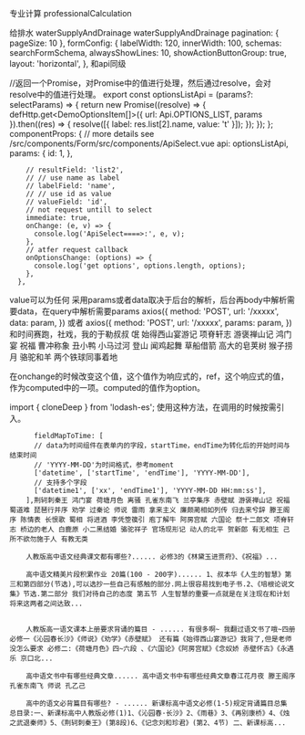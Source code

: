 专业计算  professionalCalculation

给排水 waterSupplyAndDrainage  waterSupplyAndDrainage
 pagination: { pageSize: 10 },
     formConfig: {
      labelWidth: 120,
      innerWidth: 100,
      schemas: searchFormSchema,
      alwaysShowLines: 10,
      showActionButtonGroup: true,
      layout: 'horizontal',
    },
    和api同级

//返回一个Promise，对Promise中的值进行处理，然后通过resolve，会对resolve中的值进行处理。
    export const optionsListApi = (params?: selectParams) => {
  return new Promise((resolve) => {
    defHttp.get<DemoOptionsItem[]>({ url: Api.OPTIONS_LIST, params }).then((res) => {
      resolve([{ label: res.list[2].name, value: 't' }]);
    });
  });
};
      componentProps: {
        // more details see /src/components/Form/src/components/ApiSelect.vue
        api: optionsListApi,
        params: {
          id: 1,
        },

        // resultField: 'list2',
        // // use name as label
        // labelField: 'name',
        // // use id as value
        // valueField: 'id',
        // not request untill to select
        immediate: true,
        onChange: (e, v) => {
          console.log('ApiSelect====>:', e, v);
        },
        // atfer request callback
        onOptionsChange: (options) => {
          console.log('get options', options.length, options);
        },
      },
value可以为任何
采用params或者data取决于后台的解析，后台再body中解析需要data，在query中解析需要params
      axios({
    method: 'POST',
    url: '/xxxxx',
    data: param,
  })
  或者
 axios({
    method: 'POST',
    url: '/xxxxx',
    params: param,
  })
  和时间赛跑，社戏，我的于勒叔叔 氓  始得西山宴游记 项脊轩志 游褒禅山记 鸿门宴 祝福 曹冲称象 丑小鸭 小马过河 登山 闻鸡起舞 草船借箭 高大的皂荚树 猴子捞月 骆驼和羊 两个铁球同事着地 

  在onchange的时候改变这个值，这个值作为响应式的，ref<string>[]([])，这个响应式的值，作为computed中的一项。computed的值作为option。

  import { cloneDeep } from 'lodash-es'; 使用这种方法，在调用的时候按需引入。

          fieldMapToTime: [
          // data为时间组件在表单内的字段，startTime，endTime为转化后的开始时间与结束时间
          // 'YYYY-MM-DD'为时间格式，参考moment
          ['datetime', ['startTime', 'endTime'], 'YYYY-MM-DD'],
          // 支持多个字段
          ['datetime1', ['xx', 'endTime1'], 'YYYY-MM-DD HH:mm:ss'],
        ],荆轲刺秦王 鸿门宴 荷塘月色 离骚 孔雀东南飞 兰亭集序 赤壁赋 游褒禅山记 祝福 蜀道难 琵琶行并序 劝学 过秦论 师说 雷雨 拿来主义 廉颇蔺相如列传 归去来兮辞 滕王阁序 陈情表 长恨歌 蜀相 将进酒 李凭箜篌引 庖丁解牛 阿房宫赋 六国论 祭十二郎文 项脊轩志 桥边的老人 白鹿原 小二黑结婚 骆驼祥子 官场现形记 动人的北平 贺新郎 有无相生 己所不欲勿施于人 有教无类
        
        人教版高中语文经典课文都有哪些?...... 必修3的《林黛玉进贾府》、《祝福》...
        
        高中语文精美片段积累作业 20篇(100 - 200字)...... 1、叔本华《人生的智慧》第三和第四部分(节选),可以选抄一些自己有感触的部分.网上很容易找到电子书.2、《培根论说文集》节选.第二部分 我们对待自己的态度 第五节 人生智慧的重要一点就是在关注现在和计划将来这两者之间达致...
        
        
        人教版高一语文课本上册要求背诵的篇目 - ...... 有很多啊~ 我翻过语文书了哦~四册 必修一《沁园春长沙》《师说》《劝学》《赤壁赋》 还有篇《始得西山宴游记》我背了,但是老师没怎么要求 必修二:《荷塘月色》四~六段 、《六国论》《阿房宫赋》《念奴娇 赤壁怀古》《永遇乐 京口北...
        
        高中语文书中有哪些经典文章...... 高中语文书中有哪些经典文章春江花月夜 滕王阁序 孔雀东南飞 师说 孔乙己
        
        高中的语文必背篇目有哪些? - ...... 新课标高中语文必修(1-5)规定背诵篇目总集 总目录:一、新课标高中人教版必修(1)1、《沁园春·长沙》2、《雨巷》3、《再别康桥》4、《烛之武退秦师》5、《荆轲刺秦王》(第8段)6、《记念刘和珍君》(第2、4节) 二、新课标高...
